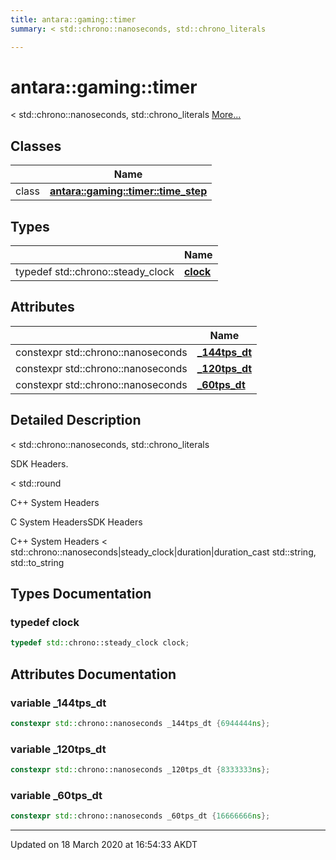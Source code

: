 ```yaml
---
title: antara::gaming::timer
summary: < std::chrono::nanoseconds, std::chrono_literals  

---
```


# antara::gaming::timer




< std::chrono::nanoseconds, std::chrono_literals  [More...](#detailed-description)






## Classes

|                | Name           |
| -------------- | -------------- |
| class | **[antara::gaming::timer::time_step](Classes/classantara_1_1gaming_1_1timer_1_1time__step.md)**  |

## Types

|                | Name           |
| -------------- | -------------- |
| typedef std::chrono::steady_clock | **[clock](Namespaces/namespaceantara_1_1gaming_1_1timer.md#typedef-clock)**  |


## Attributes

|                | Name           |
| -------------- | -------------- |
| constexpr std::chrono::nanoseconds | **[_144tps_dt](Namespaces/namespaceantara_1_1gaming_1_1timer.md#variable-_144tps_dt)**  |
| constexpr std::chrono::nanoseconds | **[_120tps_dt](Namespaces/namespaceantara_1_1gaming_1_1timer.md#variable-_120tps_dt)**  |
| constexpr std::chrono::nanoseconds | **[_60tps_dt](Namespaces/namespaceantara_1_1gaming_1_1timer.md#variable-_60tps_dt)**  |



## Detailed Description

< std::chrono::nanoseconds, std::chrono_literals 

























SDK Headers.

< std::round

C++ System Headers

C System HeadersSDK Headers

C++ System Headers < std::chrono::nanoseconds|steady_clock|duration|duration_cast std::string, std::to_string 



## Types Documentation

### typedef clock

```cpp
typedef std::chrono::steady_clock clock;
```






























## Attributes Documentation

### variable _144tps_dt

```cpp
constexpr std::chrono::nanoseconds _144tps_dt {6944444ns};
```




























### variable _120tps_dt

```cpp
constexpr std::chrono::nanoseconds _120tps_dt {8333333ns};
```




























### variable _60tps_dt

```cpp
constexpr std::chrono::nanoseconds _60tps_dt {16666666ns};
```































-------------------------------

Updated on 18 March 2020 at 16:54:33 AKDT
